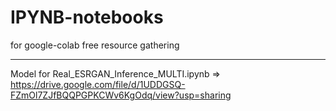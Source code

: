 # IPYNB-notebooks
for google-colab free resource gathering


---------
Model for Real_ESRGAN_Inference_MULTI.ipynb =>
https://drive.google.com/file/d/1UDDGSQ-FZmOl7ZJfBQQPGPKCWv6KgOdq/view?usp=sharing
